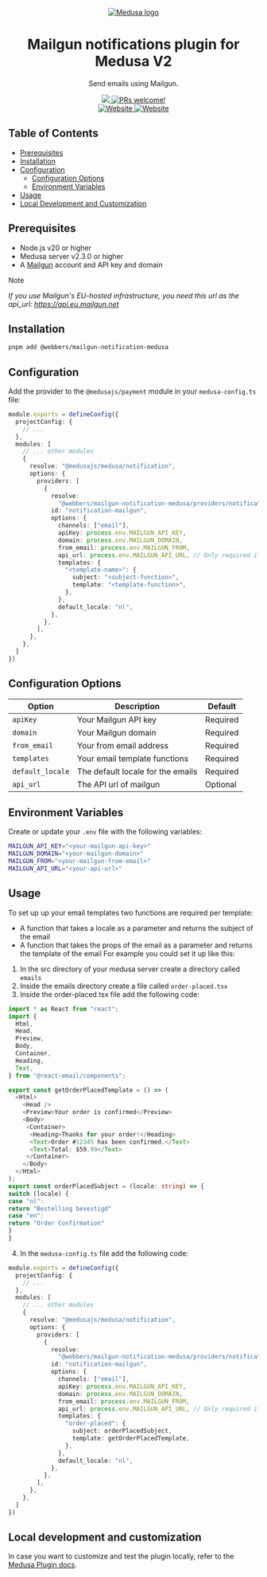 <p align="center">
  <a href="https://www.medusajs.com">
  <picture>
    <source media="(prefers-color-scheme: dark)" srcset="https://user-images.githubusercontent.com/59018053/229103275-b5e482bb-4601-46e6-8142-244f531cebdb.svg">
    <source media="(prefers-color-scheme: light)" srcset="https://user-images.githubusercontent.com/59018053/229103726-e5b529a3-9b3f-4970-8a1f-c6af37f087bf.svg">
    <img alt="Medusa logo" src="https://user-images.githubusercontent.com/59018053/229103726-e5b529a3-9b3f-4970-8a1f-c6af37f087bf.svg">
    </picture>
  </a>
</p>
<h1 align="center">
  Mailgun notifications plugin for Medusa V2
</h1>

<p align="center">
  Send emails using Mailgun.
</p>

<p align="center">
  <a href="#">
    <img src="https://img.shields.io/badge/license-MIT-blue.svg" />
  </a>
  <a href="#">
    <img src="https://img.shields.io/badge/PRs-welcome-brightgreen.svg?style=flat" alt="PRs welcome!" />
  </a>
  <br />
  <a href="https://www.mailgun.com/">
    <img src="https://img.shields.io/badge/www-mailgun.com-blue.svg?style=flat" alt="Website" />
  </a>
  <a href="https://webbers.com">
    <img src="https://img.shields.io/badge/www-webbers.com-blue.svg?style=flat" alt="Website" />
  </a>
</p>

## Table of Contents
- [Prerequisites](#prerequisites)
- [Installation](#installation)
- [Configuration](#configuration)
  - [Configuration Options](#configuration-options)
  - [Environment Variables](#environment-variables)
- [Usage](#usage)
- [Local Development and Customization](#local-development-and-customization)

## Prerequisites
- Node.js v20 or higher
- Medusa server v2.3.0 or higher
- A [Mailgun](https://www.mailgun.com/) account and API key and domain

> [!NOTE]
> _If you use Mailgun's EU-hosted infrastructure, you need this url as the api_url: https://api.eu.mailgun.net_

## Installation
```bash
pnpm add @webbers/mailgun-notification-medusa
```

## Configuration
Add the provider to the `@medusajs/payment` module in your `medusa-config.ts` file:

```typescript
module.exports = defineConfig({
  projectConfig: {
    // ...
  },
  modules: [
    // ... other modules
    {
      resolve: "@medusajs/medusa/notification",
      options: {
        providers: [
          {
            resolve:
              "@webbers/mailgun-notification-medusa/providers/notification-mailgun",
            id: "notification-mailgun",
            options: {
              channels: ["email"],
              apiKey: process.env.MAILGUN_API_KEY,
              domain: process.env.MAILGUN_DOMAIN,
              from_email: process.env.MAILGUN_FROM,
              api_url: process.env.MAILGUN_API_URL, // Only required if using Mailgun's EU-hosted infrastructure
              templates: {
                "<template-name>": {
                  subject: "<subject-function>",
                  template: "<template-function>",
                },
              },
              default_locale: "nl",
            },
          },
        ],
      },
    },
  ]
})
```

## Configuration Options

| Option           | Description                       | Default  |
|------------------|-----------------------------------|----------|
| `apiKey`         | Your Mailgun API key              | Required |
| `domain`         | Your Mailgun domain               | Required |
| `from_email`     | Your from email address           | Required |
| `templates`      | Your email template functions     | Required |
| `default_locale` | The default locale for the emails | Required |
| `api_url`        | The API url of mailgun            | Optional |

## Environment Variables
Create or update your `.env` file with the following variables:

```bash
MAILGUN_API_KEY="<your-mailgun-api-key>"
MAILGUN_DOMAIN="<your-mailgun-domain>"
MAILGUN_FROM="<your-mailgun-from-email>"
MAILGUN_API_URL="<your-api-url>"
```

## Usage
To set up up your email templates two functions are required per template:
- A function that takes a locale as a parameter and returns the subject of the email
- A function that takes the props of the email as a parameter and returns the template of the email
For example you could set it up like this:
1. In the src directory of your medusa server create a directory called `emails`
2. Inside the emails directory create a file called `order-placed.tsx`
3. Inside the order-placed.tsx file add the following code:
```typescript
import * as React from "react";
import {
  Html,
  Head,
  Preview,
  Body,
  Container,
  Heading,
  Text,
} from "@react-email/components";

export const getOrderPlacedTemplate = () => (
  <Html>
    <Head />
    <Preview>Your order is confirmed</Preview>
    <Body>
     <Container>
      <Heading>Thanks for your order!</Heading>
      <Text>Order #12345 has been confirmed.</Text>
      <Text>Total: $59.99</Text>
     </Container>
    </Body>
  </Html>
);
export const orderPlacedSubject = (locale: string) => {
switch (locale) {
case "nl":
return "Bestelling bevestigd"
case "en":
return "Order Confirmation"
}
}
```
4. In the `medusa-config.ts` file add the following code:
```typescript
module.exports = defineConfig({
  projectConfig: {
    // ...
  },
  modules: [
    // ... other modules
    {
      resolve: "@medusajs/medusa/notification",
      options: {
        providers: [
          {
            resolve:
              "@webbers/mailgun-notification-medusa/providers/notification-mailgun",
            id: "notification-mailgun",
            options: {
              channels: ["email"],
              apiKey: process.env.MAILGUN_API_KEY,
              domain: process.env.MAILGUN_DOMAIN,
              from_email: process.env.MAILGUN_FROM,
              api_url: process.env.MAILGUN_API_URL, // Only required if using Mailgun's EU-hosted infrastructure
              templates: {
                "order-placed": {
                  subject: orderPlacedSubject,
                  template: getOrderPlacedTemplate,
                },
              },
              default_locale: "nl",
            },
          },
        ],
      },
    },
  ]
})
```


## Local development and customization

In case you want to customize and test the plugin locally, refer to
the [Medusa Plugin docs](https://docs.medusajs.com/learn/fundamentals/plugins/create#3-publish-plugin-locally-for-development-and-testing).
